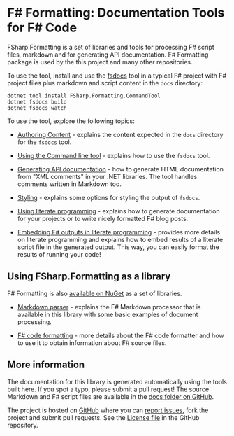 # F# Formatting: Documentation Tools for F# Code

FSharp.Formatting is a set of libraries and tools for processing F# script files, markdown and for
generating API documentation. F# Formatting package is used by the this project and many other repositories.

To use the tool, install and use the [fsdocs](commandline.html) tool in a typical F# project with
F# project files plus markdown and script content in the `docs` directory:

    dotnet tool install FSharp.Formatting.CommandTool
    dotnet fsdocs build 
    dotnet fsdocs watch

To use the tool, explore the following topics:

- [Authoring Content](content.html) - explains the content expected in the `docs` directory for the `fsdocs` tool.

- [Using the Command line tool](commandline.html) - explains how to use the `fsdocs` tool.

- [Generating API documentation](apidocs.html) - how to generate HTML documentation
  from "XML comments" in your .NET libraries. The tool handles comments written in
  Markdown too.

- [Styling](styling.html) - explains some options for styling the output of `fsdocs`.

- [Using literate programming](literate.html) - explains how to generate documentation
  for your projects or to write nicely formatted F# blog posts. 

- [Embedding F# outputs in literate programming](evaluation.html) - provides more details on literate programming and
  explains how to embed results of a literate script file in the generated output. This way,
  you can easily format the results of running your code!

## Using FSharp.Formatting as a library

F# Formatting is also [available on NuGet](https://nuget.org/packages/FSharp.Formatting) as a set of libraries. 

- [Markdown parser](markdown.html) - explains the F# Markdown
  processor that is available in this library with some basic examples of
  document processing.

- [F# code formatting](codeformat.html) - more details about the F# code
  formatter and how to use it to obtain information about F# source files.

## More information

The documentation for this library is generated automatically using the tools
built here. If you spot a typo, please submit a pull request! The source Markdown and F# script files are
available in the [docs folder on GitHub](https://github.com/fsprojects/FSharp.Formatting/tree/master/docs).

The project is hosted on [GitHub](https://github.com/fsprojects/FSharp.Formatting) where you can 
[report issues](https://github.com/fsprojects/FSharp.Formatting/issues), fork the project and submit pull requests.
See the  [License file](https://github.com/fsprojects/FSharp.Formatting/blob/master/LICENSE.md) in the GitHub repository.
